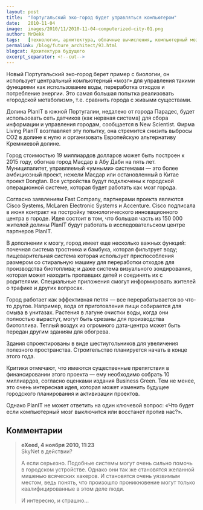 ```yaml
---
layout: post
title:  "Португальский эко-город будет управляться компьютером"
date:   2010-11-04
image:  images/2010/11/2010-11-04-computerized-city-01.png
author: MrDekk
tags:   [технологии, архитектура, облачные вычисления, компьютерный мозг, города будущего, зеленые города, Португалия]
permalink: /blog/future_architect/93.html
blogcat: Архитектура будущего
excerpt_separator: <!--cut-->
---
```


Новый Португальский эко-город берет пример с биологии, он использует центральный компьютерный «мозг» для управления такими функциями как использование воды, переработка отходов и потребление энергии. Это самая большая попытка реализовать «городской метаболизм», т.е. сравнить города с живыми существами.

Долина PlanIT в южной Португалии, недалеко от города Парадес, будет использовать сеть датчиков (как нервная система) для сбора информации и управления городам, сообщается в New Scientist. Фирма Living PlanIT возглавляет эту попытку, она стремится снизить выбросы CO2 в долине к нулю и организовать Европейскую альтернативу Кремниевой долине.

<!--cut-->

Город стоимостью 19 миллиардов долларов может быть построен к 2015 году, обогнав город Масдар в Абу Даби на пять лет. Муниципалитет, управляемый «умными» системами — это более амбициозный проект, нежели Масдар или остановленный в Китае проект Dongtan. Все устройства будут подключены к городской операционной системе, которая будет работать как мозг города.

Согласно заявлениям Fast Company, партнерами проекта являются Cisco Systems, McLaren Electronic Systems и Accenture. Cisco подписала в июня контракт на постройку технологического инновационного центра в городе. Идея состоит в том, что большая часть из 150 000 жителей долины PlanIT будут работать в исследовательском центре партнеров PlanIT.

В дополнении к мозгу, город имеет еще несколько важных функций: почечная система тростника и бамбука, которая фильтрует воду; пищеварительная система которая использует приспособления размером со стиральную машину для переработки отходов для производства биотоплива; и даже система визуального зондирования, которая может находить пропавших детей и соединять их с родителями. Специальные приложения смогут информировать жителей о трафике и других вопросах.

Город работает как эффективная петля — все перерабатывается во что-то другое. Например, вода от приготовления пищи собирается для смыва в унитазах. Растения в лагуне очистки воды, когда они полностью вырастут, могут быть срезаны для производства биотоплива. Теплый воздух из огромного дата-центра может быть передан другим зданиям для обогрева.

Здания спроектированы в виде шестиугольников для увеличения полезного пространства. Строительство планируется начать в конце этого года.

Критики отмечают, что имеются существенные препятствия в финансировании этого проекта — ему необходимо собрать 10 миллиардов, согласно оценками издания Business Green. Тем не менее, это очень интересная идея, которая может изменить будущее городского планирования и активизации проектов.

Однако PlanIT не может ответить на один ключевой вопрос: «Что будет если компьютерный мозг выключится или восстанет против нас?».

## Комментарии

> **eXeed, 4 ноября 2010, 11:23**  
> SkyNet в действии?
>
> А если серьезно. Подобные системы могут очень сильно помочь в городском устройстве. Однако они так же становятся желанной мишенью всяческих хакеров. И становятся очень уязвимым местом, ведь понять, что произошло проникновение могут только квалифицированные в этом деле люди.
> 
> И интересно, и страшно…
